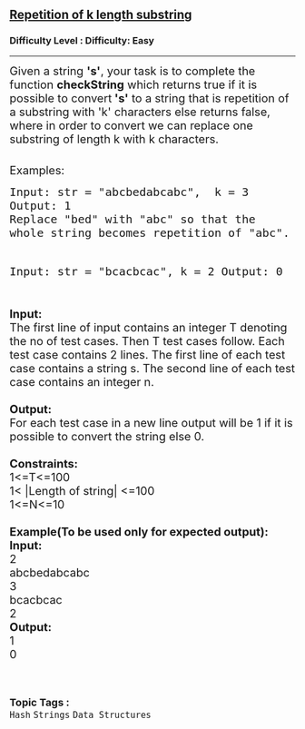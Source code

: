 <h2><a href="https://www.geeksforgeeks.org/problems/repetition-of-k-length-substring/1?page=3&difficulty=Basic,Easy&status=unsolved,attempted&sortBy=accuracy">Repetition of k length substring</a></h2><h3>Difficulty Level : Difficulty: Easy</h3><hr><div class="problems_problem_content__Xm_eO"><p><span style="font-size: 20px;">Given a string <strong>'s'</strong>, your task is to complete the function <strong>checkString</strong> which returns true&nbsp;if it is possible to convert<strong>&nbsp;'s'</strong>&nbsp;to a string that is repetition of a substring with 'k' characters else returns false, where in order to convert we can replace one substring of length k with k characters.</span><br>&nbsp;</p>
<p><span style="font-size: 20px;">Examples:</span></p>
<pre><span style="font-size: 20px;">Input: str = "abcbedabcabc",  k = 3
Output: 1
Replace "bed" with "abc" so that the 
whole string becomes repetition of "abc".

Input: str = "bcacbcac", k = 2
Output: 0</span></pre>
<p><br><span style="font-size: 20px;"><strong>Input:</strong><br>The first line of input contains an integer T denoting the no of test cases. Then T test cases follow. Each test case contains 2 lines. The first line of each test case contains a string s. The second line of each test case contains an integer n.<br><br><strong>Output:</strong><br>For each test case in a new line output will be 1 if it is possible to convert the string else 0.<br><br><strong>Constraints:</strong><br>1&lt;=T&lt;=100<br>1&lt; |Length of string| &lt;=100<br>1&lt;=N&lt;=10<br><br><strong>Example(To be used only for expected output):<br>Input:</strong><br>2<br>abcbedabcabc<br>3<br>bcacbcac<br>2<br><strong>Output:</strong><br>1<br>0</span><br>&nbsp;</p></div><br><p><span style=font-size:18px><strong>Topic Tags : </strong><br><code>Hash</code>&nbsp;<code>Strings</code>&nbsp;<code>Data Structures</code>&nbsp;